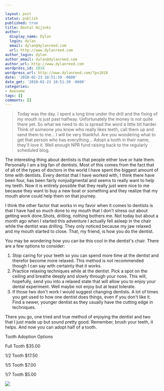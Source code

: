 ```yaml
---

layout: post
status: publish
published: true
title: Dental Hijinks
author:
  display_name: Dylan
  login: dylan
  email: dylan@dylanreed.com
  url: http://www.dylanreed.com
author_login: dylan
author_email: dylan@dylanreed.com
author_url: http://www.dylanreed.com
wordpress_id: 1018
wordpress_url: http://www.dylanreed.com/?p=1018
date: '2010-02-23 10:51:39 -0600'
date_gmt: '2010-02-23 18:51:39 -0600'
categories:
- Awesome
tags: []
comments: []
---
```


> Today was the day. I spent a long time under the drill and the fixing of my mouth is just past halfway. Unfortunately the money is not quite there yet. So what we need to do is spread the word a little bit harder. Think of someone you know who really likes teeth, call them up and send them to me... I will be very thankful. Are you wondering what to get that person who has everything... Adopt a tooth in their name, they'll love it. Well enough NPR fund raising back to the regularly scheduled blog.  


The interesting thing about dentists is that people either love or hate them. Personally I am a big fan of dentists. Most of this comes from the fact that of all of the types of doctors in the world I have spent the biggest amount of time with dentists. Every dentist that I have worked with, I think there have been four, has been fairly nonjudgmental and seems to really want to help my teeth. Now it is entirely possible that they really just were nice to me because they want to buy a new boat or something and they realize that my mouth alone could help them on that journey. 

I think the other factor that works in my favor when it comes to dentists is that I have had so much done to my mouth that I don't stress out about getting work done.Shots, drilling, nothing bothers me. Not today but about a month ago when I started this adventure I actually fell asleep in the chair while the dentist was drilling. They only noticed because my jaw relaxed and my mouth started to close. That, my friend, is how you do the dentist. 

You may be wondering how you can be this cool in the dentist's chair. There are a few options to consider:

  1. Stop caring for your teeth so you can spend more time at the dentist and therefor become more relaxed. This method is not recommended though I can say with certainty that it works.
  2. Practice relaxing techniques while at the dentist. Pick a spot on the ceiling and breathe deeply and slowly through your nose. This will, hopefully, send you into a relaxed state that will allow you to enjoy your dental experiment. Well maybe not enjoy but at least tolerate.
  3. If those two don't work I would suggest changing dentists. A lot of times you get used to how one dentist does things, even if you don't like it. Find a newer, younger dentist as they usually have the cutting edge in techniques.
  


There you go, one tried and true method of enjoying the dentist and two that I just made up but sound pretty good. Remember, brush your teeth, it helps. And now you can adopt half of a tooth.

  


Tooth Adoption Options
  


Full Tooth $35.00

1/2 Tooth $17.50

1/5 Tooth $7.00

1/7 Tooth $5.00  

  
  
  
  
![][1]  


   [1]: https://www.paypal.com/en_US/i/scr/pixel.gif

